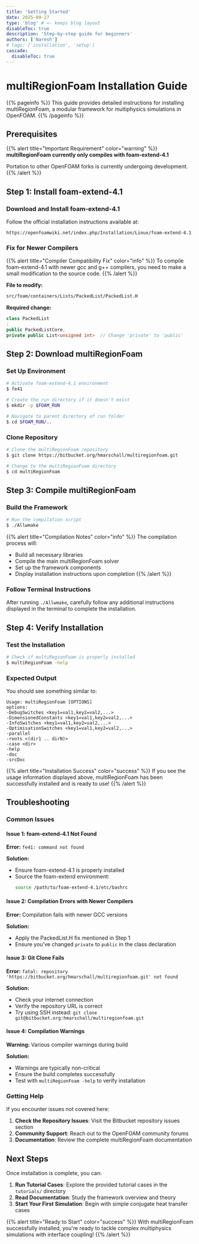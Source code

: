 ```yaml
---
title: 'Getting Started'
date: 2025-09-27
type: 'blog' # <- keeps blog layout
disableToc: true
description: 'Step-by-step guide for beginners'
authors: ['Naresh']
# tags: ['installation', 'setup']
cascade:
  disableToc: true
---
```


# multiRegionFoam Installation Guide

{{% pageinfo %}} This guide provides detailed instructions for installing
multiRegionFoam, a modular framework for multiphysics simulations in OpenFOAM.
{{% /pageinfo %}}

## Prerequisites

{{% alert title="Important Requirement" color="warning" %}} **multiRegionFoam
currently only compiles with foam-extend-4.1**

Portation to other OpenFOAM forks is currently undergoing development.
{{% /alert %}}

## Step 1: Install foam-extend-4.1

### Download and Install foam-extend-4.1

Follow the official installation instructions available at:

```
https://openfoamwiki.net/index.php/Installation/Linux/foam-extend-4.1
```

### Fix for Newer Compilers

{{% alert title="Compiler Compatibility Fix" color="info" %}} To compile
foam-extend-4.1 with newer gcc and g++ compilers, you need to make a small
modification to the source code. {{% /alert %}}

**File to modify:**

```bash
src/foam/containers/Lists/PackedList/PackedList.H
```

**Required change:**

```cpp
class PackedList
:
public PackedListCore,
private public List<unsigned int>  // Change 'private' to 'public'
```

## Step 2: Download multiRegionFoam

### Set Up Environment

```bash
# Activate foam-extend-4.1 environment
$ fe41

# Create the run directory if it doesn't exist
$ mkdir -p $FOAM_RUN

# Navigate to parent directory of run folder
$ cd $FOAM_RUN/..
```

### Clone Repository

```bash
# Clone the multiRegionFoam repository
$ git clone https://bitbucket.org/hmarschall/multiregionfoam.git

# Change to the multiRegionFoam directory
$ cd multiRegionFoam
```

## Step 3: Compile multiRegionFoam

### Build the Framework

```bash
# Run the compilation script
$ ./Allwmake
```

{{% alert title="Compilation Notes" color="info" %}} The compilation process
will:

- Build all necessary libraries
- Compile the main multiRegionFoam solver
- Set up the framework components
- Display installation instructions upon completion {{% /alert %}}

### Follow Terminal Instructions

After running `./Allwmake`, carefully follow any additional instructions
displayed in the terminal to complete the installation.

## Step 4: Verify Installation

### Test the Installation

```bash
# Check if multiRegionFoam is properly installed
$ multiRegionFoam -help
```

### Expected Output

You should see something similar to:

```
Usage: multiRegionFoam [OPTIONS]
options:
-DebugSwitches <key1=val1,key2=val2,...>
-DimensionedConstants <key1=val1,key2=val2,...>
-InfoSwitches <key1=val1,key2=val2,...>
-OptimisationSwitches <key1=val1,key2=val2,...>
-parallel
-roots <(dir1 .. dirN)>
-case <dir>
-help
-doc
-srcDoc
```

{{% alert title="Installation Success" color="success" %}} If you see the usage
information displayed above, multiRegionFoam has been successfully installed and
is ready to use! {{% /alert %}}

## Troubleshooting

### Common Issues

#### Issue 1: foam-extend-4.1 Not Found

**Error:** `fe41: command not found`

**Solution:**

- Ensure foam-extend-4.1 is properly installed
- Source the foam-extend environment:
  ```bash
  source /path/to/foam-extend-4.1/etc/bashrc
  ```

#### Issue 2: Compilation Errors with Newer Compilers

**Error:** Compilation fails with newer GCC versions

**Solution:**

- Apply the PackedList.H fix mentioned in Step 1
- Ensure you've changed `private` to `public` in the class declaration

#### Issue 3: Git Clone Fails

**Error:**
`fatal: repository 'https://bitbucket.org/hmarschall/multiregionfoam.git' not found`

**Solution:**

- Check your internet connection
- Verify the repository URL is correct
- Try using SSH instead:
  `git clone git@bitbucket.org:hmarschall/multiregionfoam.git`

#### Issue 4: Compilation Warnings

**Warning:** Various compiler warnings during build

**Solution:**

- Warnings are typically non-critical
- Ensure the build completes successfully
- Test with `multiRegionFoam -help` to verify installation

### Getting Help

If you encounter issues not covered here:

1. **Check the Repository Issues**: Visit the Bitbucket repository issues
   section
2. **Community Support**: Reach out to the OpenFOAM community forums
3. **Documentation**: Review the complete multiRegionFoam documentation

## Next Steps

Once installation is complete, you can:

1. **Run Tutorial Cases**: Explore the provided tutorial cases in the
   `tutorials/` directory
2. **Read Documentation**: Study the framework overview and theory
3. **Start Your First Simulation**: Begin with simple conjugate heat transfer
   cases

{{% alert title="Ready to Start" color="success" %}} With multiRegionFoam
successfully installed, you're ready to tackle complex multiphysics simulations
with interface coupling! {{% /alert %}}
